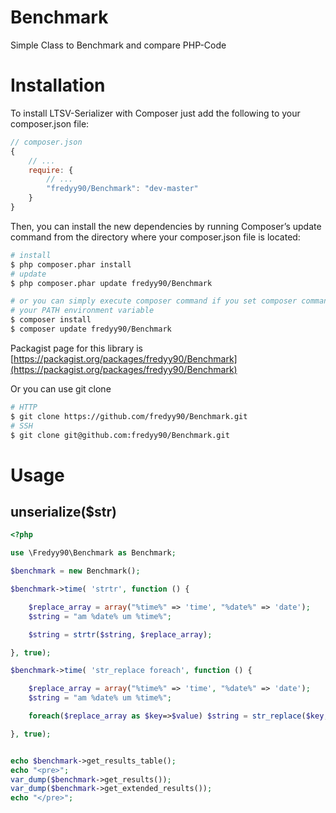 Benchmark
====

Simple Class to Benchmark and compare PHP-Code


# Installation

To install LTSV-Serializer with Composer just add the following to your composer.json file:

```js
// composer.json
{
    // ...
    require: {
        // ...
        "fredyy90/Benchmark": "dev-master"
    }
}
```

Then, you can install the new dependencies by running Composer’s update command from the directory where your composer.json file is located:

```sh
# install
$ php composer.phar install
# update
$ php composer.phar update fredyy90/Benchmark

# or you can simply execute composer command if you set composer command to
# your PATH environment variable
$ composer install
$ composer update fredyy90/Benchmark
```

Packagist page for this library is [https://packagist.org/packages/fredyy90/Benchmark](https://packagist.org/packages/fredyy90/Benchmark)

Or you can use git clone

```sh
# HTTP
$ git clone https://github.com/fredyy90/Benchmark.git
# SSH
$ git clone git@github.com:fredyy90/Benchmark.git
```

# Usage

## unserialize($str)

```php
<?php

use \Fredyy90\Benchmark as Benchmark;

$benchmark = new Benchmark();

$benchmark->time( 'strtr', function () {

    $replace_array = array("%time%" => 'time', "%date%" => 'date');
    $string = "am %date% um %time%";

    $string = strtr($string, $replace_array);

}, true);

$benchmark->time( 'str_replace foreach', function () {

    $replace_array = array("%time%" => 'time', "%date%" => 'date');
    $string = "am %date% um %time%";

    foreach($replace_array as $key=>$value) $string = str_replace($key,$value,$string);

}, true);


echo $benchmark->get_results_table();
echo "<pre>";
var_dump($benchmark->get_results());
var_dump($benchmark->get_extended_results());
echo "</pre>";
```